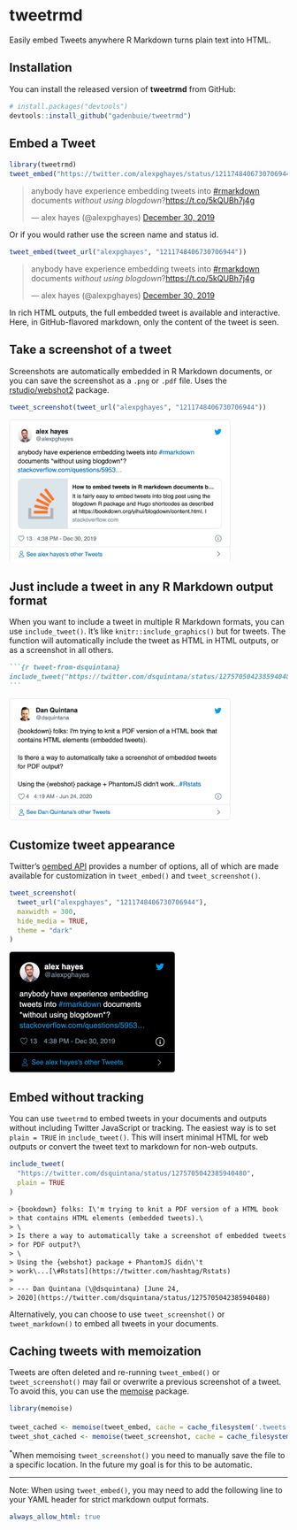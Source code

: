 
<!-- README.md is generated from README.Rmd. Please edit that file -->

# tweetrmd

<!-- badges: start -->

<!-- badges: end -->

Easily embed Tweets anywhere R Markdown turns plain text into HTML.

## Installation

You can install the released version of **tweetrmd** from GitHub:

``` r
# install.packages("devtools")
devtools::install_github("gadenbuie/tweetrmd")
```

## Embed a Tweet

``` r
library(tweetrmd)
tweet_embed("https://twitter.com/alexpghayes/status/1211748406730706944")
```

<!--html_preserve-->

<blockquote class="twitter-tweet" data-width="550" data-lang="en" data-dnt="true" data-theme="light">

<p lang="en" dir="ltr">

anybody have experience embedding tweets into
<a href="https://twitter.com/hashtag/rmarkdown?src=hash&amp;ref_src=twsrc%5Etfw">\#rmarkdown</a>
documents *without using
blogdown*?<a href="https://t.co/5kQUBh7j4g">https://t.co/5kQUBh7j4g</a>

</p>

— alex hayes (@alexpghayes)
<a href="https://twitter.com/alexpghayes/status/1211748406730706944?ref_src=twsrc%5Etfw">December
30, 2019</a>

</blockquote>

<!--/html_preserve-->

Or if you would rather use the screen name and status id.

``` r
tweet_embed(tweet_url("alexpghayes", "1211748406730706944"))
```

<!--html_preserve-->

<blockquote class="twitter-tweet" data-width="550" data-lang="en" data-dnt="true" data-theme="light">

<p lang="en" dir="ltr">

anybody have experience embedding tweets into
<a href="https://twitter.com/hashtag/rmarkdown?src=hash&amp;ref_src=twsrc%5Etfw">\#rmarkdown</a>
documents *without using
blogdown*?<a href="https://t.co/5kQUBh7j4g">https://t.co/5kQUBh7j4g</a>

</p>

— alex hayes (@alexpghayes)
<a href="https://twitter.com/alexpghayes/status/1211748406730706944?ref_src=twsrc%5Etfw">December
30, 2019</a>

</blockquote>

<!--/html_preserve-->

In rich HTML outputs, the full embedded tweet is available and
interactive. Here, in GitHub-flavored markdown, only the content of the
tweet is seen.

## Take a screenshot of a tweet

Screenshots are automatically embedded in R Markdown documents, or you
can save the screenshot as a `.png` or `.pdf` file. Uses the
[rstudio/webshot2](https://github.com/rstudio/webshot2) package.

``` r
tweet_screenshot(tweet_url("alexpghayes", "1211748406730706944"))
```

<img src="man/figures/README-screenshot-1.png" width="400px" />

## Just include a tweet in any R Markdown output format

When you want to include a tweet in multiple R Markdown formats, you can
use `include_tweet()`. It’s like `knitr::include_graphics()` but for
tweets. The function will automatically include the tweet as HTML in
HTML outputs, or as a screenshot in all others.

```` markdown
```{r tweet-from-dsquintana}
include_tweet("https://twitter.com/dsquintana/status/1275705042385940480")
```
````

<img src="man/figures/README-tweet-from-dsquintana-1.png" width="400px" />

## Customize tweet appearance

Twitter’s [oembed
API](https://developer.twitter.com/en/docs/tweets/post-and-engage/api-reference/get-statuses-oembed)
provides a number of options, all of which are made available for
customization in `tweet_embed()` and `tweet_screenshot()`.

``` r
tweet_screenshot(
  tweet_url("alexpghayes", "1211748406730706944"),
  maxwidth = 300,
  hide_media = TRUE,
  theme = "dark"
)
```

<img src="man/figures/README-screenshot-customized-1.png" width="300px" />

## Embed without tracking

You can use `tweetrmd` to embed tweets in your documents and outputs
without including Twitter JavaScript or tracking. The easiest way is to
set `plain = TRUE` in `include_tweet()`. This will insert minimal HTML
for web outputs or convert the tweet text to markdown for non-web
outputs.

``` r
include_tweet(
  "https://twitter.com/dsquintana/status/1275705042385940480",
  plain = TRUE
)
```

    > {bookdown} folks: I\'m trying to knit a PDF version of a HTML book
    > that contains HTML elements (embedded tweets).\
    > \
    > Is there a way to automatically take a screenshot of embedded tweets
    > for PDF output?\
    > \
    > Using the {webshot} package + PhantomJS didn\'t
    > work\...[\#Rstats](https://twitter.com/hashtag/Rstats)
    >
    > --- Dan Quintana (\@dsquintana) [June 24,
    > 2020](https://twitter.com/dsquintana/status/1275705042385940480)

Alternatively, you can choose to use `tweet_screenshot()` or
`tweet_markdown()` to embed all tweets in your documents.

## Caching tweets with memoization

Tweets are often deleted and re-running `tweet_embed()` or
`tweet_screenshot()` may fail or overwrite a previous screenshot of a
tweet. To avoid this, you can use the
[memoise](https://github.com/r-lib/memoise) package.

``` r
library(memoise)

tweet_cached <- memoise(tweet_embed, cache = cache_filesystem('.tweets'))
tweet_shot_cached <- memoise(tweet_screenshot, cache = cache_filesystem('.tweets'))
```

<sup>\*</sup>When memoising `tweet_screenshot()` you need to manually
save the file to a specific location. In the future my goal is for this
to be automatic.

-----

Note: When using `tweet_embed()`, you may need to add the following line
to your YAML header for strict markdown output formats.

``` yaml
always_allow_html: true
```
